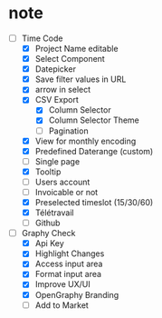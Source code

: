 # note
- [ ] Time Code
  - [x] Project Name editable
  - [x] Select Component
  - [x] Datepicker
  - [x] Save filter values in URL
  - [x] arrow in select
  - [x] CSV Export
    - [x] Column Selector
    - [x] Column Selector Theme
    - [ ] Pagination
  - [x] View for monthly encoding
  - [x] Predefined Daterange (custom)
  - [ ] Single page
  - [x] Tooltip
  - [ ] Users account
  - [ ] Invoicable or not
  - [x] Preselected timeslot (15/30/60)
  - [x] Télétravail
  - [ ] Github
  
- [ ] Graphy Check
  - [x] Api Key
  - [x] Highlight Changes
  - [x] Access input area
  - [x] Format input area
  - [x] Improve UX/UI
  - [x] OpenGraphy Branding
  - [ ] Add to Market
